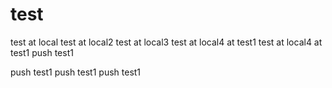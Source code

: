 # test
test at local
test at local2
test at local3
test at local4 at test1
test at local4 at test1
push test1

push test1
push test1
push test1